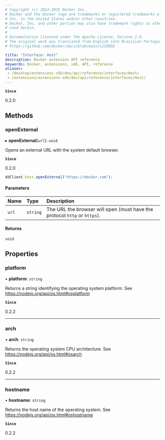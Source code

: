 ```yaml
---
# Copyright (c) 2013-2025 Docker Inc.
# Docker and the Docker logo are trademarks or registered trademarks of Docker,
# Inc. in the United States and/or other countries.
# Docker, Inc. and other parties may also have trademark rights in other terms
# used herein.
#
# Documentation licensed under the Apache License, Version 2.0.
# The original work was translated from English into Brazilian Portuguese.
# https://github.com/docker/docs/blob/main/LICENSE

title: "Interface: Host"
description: Docker extension API reference
keywords: Docker, extensions, sdk, API, reference
aliases:
 - /desktop/extensions-sdk/dev/api/reference/interfaces/Host/
 - /extensions/extensions-sdk/dev/api/reference/interfaces/Host/
---
```

**`Since`**

0.2.0

## Methods

### openExternal

▸ **openExternal**(`url`): `void`

Opens an external URL with the system default browser.

**`Since`**

0.2.0

```typescript
ddClient.host.openExternal("https://docker.com");
```

#### Parameters

| Name | Type | Description |
| :------ | :------ | :------ |
| `url` | `string` | The URL the browser will open (must have the protocol `http` or `https`). |

#### Returns

`void`

## Properties

### platform

• **platform**: `string`

Returns a string identifying the operating system platform. See https://nodejs.org/api/os.html#osplatform

**`Since`**

0.2.2

___

### arch

• **arch**: `string`

Returns the operating system CPU architecture. See https://nodejs.org/api/os.html#osarch

**`Since`**

0.2.2

___

### hostname

• **hostname**: `string`

Returns the host name of the operating system. See https://nodejs.org/api/os.html#oshostname

**`Since`**

0.2.2
